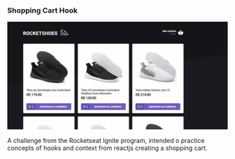 ### Shopping Cart Hook

![Shopping Cart](./src/assets/images/cart.gif)

A challenge from the Rocketseat Ignite program, intended o practice concepts of hooks and context from reactjs creating a shopping cart.
